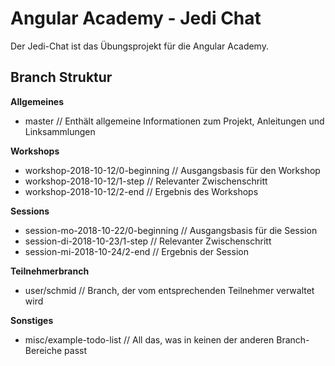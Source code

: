# Angular Academy - Jedi Chat

Der Jedi-Chat ist das Übungsprojekt für die Angular Academy.

## Branch Struktur

**Allgemeines**
- master // Enthält allgemeine Informationen zum Projekt, Anleitungen und Linksammlungen

**Workshops**
- workshop-2018-10-12/0-beginning // Ausgangsbasis für den Workshop
- workshop-2018-10-12/1-step // Relevanter Zwischenschritt
- workshop-2018-10-12/2-end // Ergebnis des Workshops

**Sessions**
- session-mo-2018-10-22/0-beginning // Ausgangsbasis für die Session
- session-di-2018-10-23/1-step // Relevanter Zwischenschritt
- session-mi-2018-10-24/2-end // Ergebnis der Session

**Teilnehmerbranch**
- user/schmid // Branch, der vom entsprechenden Teilnehmer verwaltet wird

**Sonstiges**
- misc/example-todo-list // All das, was in keinen der anderen Branch-Bereiche passt
